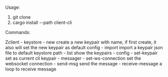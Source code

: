 Usage:

1. git clone
2. cargo install --path client-cli

Commands:

Zclient 
    - keystore
        - new <name> create a new keypair with name, if first create, it also will set the new keypair as default config
        - import <path> import a keypair json file to default keystore path
        - list show the keypairs
    - config
        - set-keypair <keypair name> set as current cli keypair
    - messager
        - set-ws-connection <URL> set the websocket connection
        - send-msg <FROM> <TO> <MSG>  send the message
        - receive-message a loop to receive message
        

